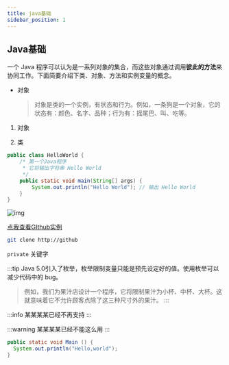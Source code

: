 ```yaml
---
title: java基础
sidebar_position: 1
---
```


## Java基础

一个 Java 程序可以认为是一系列对象的集合，而这些对象通过调用**彼此的方法**来协同工作。下面简要介绍下类、对象、方法和实例变量的概念。

- 对象
  > 对象是类的一个实例，有状态和行为。例如，一条狗是一个对象，它的状态有：颜色、名字、品种；行为有：摇尾巴、叫、吃等。



1. 对象

1. 类


```java
public class HelloWorld {
    /* 第一个Java程序
     * 它将输出字符串 Hello World
     */
    public static void main(String[] args) {
        System.out.println("Hello World"); // 输出 Hello World
    }
}
```

![img](https://www.runoob.com/wp-content/uploads/2013/12/662E827A-FA32-4464-B0BD-40087F429E98.jpg)

[点我查看GIthub实例](https://www.runoob.com/java/java-basic-syntax.html)

```bash
git clone http://github
```

`private` 关键字

:::tip
Java 5.0引入了枚举，枚举限制变量只能是预先设定好的值。使用枚举可以减少代码中的 bug。

> 例如，我们为果汁店设计一个程序，它将限制果汁为小杯、中杯、大杯。这就意味着它不允许顾客点除了这三种尺寸外的果汁。
:::

:::info
某某某某已经不再支持
:::

:::warning
某某某某已经不能这么用
:::  

```java
public static void Main () {
  System.out.println("Hello,world");
}
```